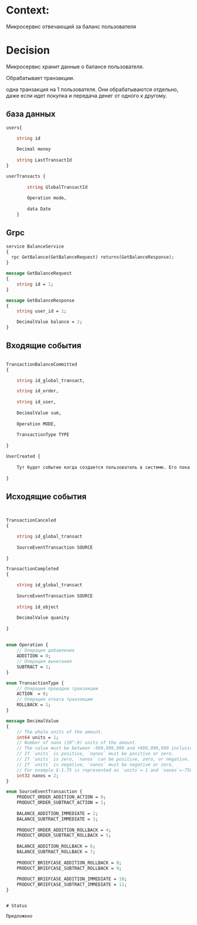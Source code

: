 # Context: 

Микросервис отвечающий за баланс пользователя

# Decision

Микросервис хранит данные о балансе пользователя. 

Обрабатывает транзакции. 

одна транзакция на 1 пользователя. Они обрабатываются отдельно, даже если идет покупка и передача денег от одного к другому. 

## база данных
```proto
users{

	string id
	
	Decimal money
	
	string LastTransactId
}

userTransacts {
	
		string GlobalTransactId
		
		Operation mode,
		
		data Date
	}
```


## Grpc
```proto
service BalanceService 
{
  rpc GetBalance(GetBalanceRequest) returns(GetBalanceResponse);
}

message GetBalanceRequest
{
	string id = 1;
}

message GetBalanceResponse
{
	string user_id = 1;

	DecimalValue balance = 2;
}

```
## Входящие события
```proto

TransactionBalanceCommitted
{

	string id_global_transact,

	string id_order,
	
	string id_user,
	
	DecimalValue sum,
	
	Operation MODE,
	
	TransactionType TYPE
	
}

UserCreated {
	
	Тут будет событие когда создается пользователь в системе. Его пока нет.
	
}
```
## Исходящие события 

```proto


TransactionCanceled
{

	string id_global_transact
	
	SourceEventTransaction SOURCE
	
}

TransactionCompleted
{

	string id_global_transact
	
	SourceEventTransaction SOURCE
	
	string id_object
	
	DecimalValue quanity
	
}
```
##

```proto
enum Operation {
	// Операция добавления 
	ADDITION = 0;
	// Операция вычитания  
	SUBTRACT = 1;
}
```
```proto
enum TransactionType {
	// Операция проводки транзакции 
	ACTION  = 0;
	// Операция отката транзакции 
	ROLLBACK = 1;
}
```
```proto
message DecimalValue
{
	// The whole units of the amount.
	int64 units = 1;
	// Number of nano (10^-9) units of the amount.
	// The value must be between -999,999,999 and +999,999,999 inclusive.
	// If `units` is positive, `nanos` must be positive or zero.
	// If `units` is zero, `nanos` can be positive, zero, or negative.
	// If `units` is negative, `nanos` must be negative or zero.
	// For example $-1.75 is represented as `units`=-1 and `nanos`=-750,000,000.
	int32 nanos = 2;
}
```
```proto
enum SourceEventTransaction {
	PRODUCT_ORDER_ADDITION_ACTION = 0;
	PRODUCT_ORDER_SUBTRACT_ACTION = 1;
	
	BALANCE_ADDITION_IMMEDIATE = 2;
	BALANCE_SUBTRACT_IMMEDIATE = 3;
	
	PRODUCT_ORDER_ADDITION_ROLLBACK = 4;
	PRODUCT_ORDER_SUBTRACT_ROLLBACK = 5;
	
	BALANCE_ADDITION_ROLLBACK = 6;
	BALANCE_SUBTRACT_ROLLBACK = 7;
	
	PRODUCT_BRIEFCASE_ADDITION_ROLLBACK = 8;
	PRODUCT_BRIEFCASE_SUBTRACT_ROLLBACK = 9;
	
	PRODUCT_BRIEFCASE_ADDITION_IMMEDIATE = 10;
	PRODUCT_BRIEFCASE_SUBTRACT_IMMEDIATE = 11;
}
```
```

# Status

Предложено




